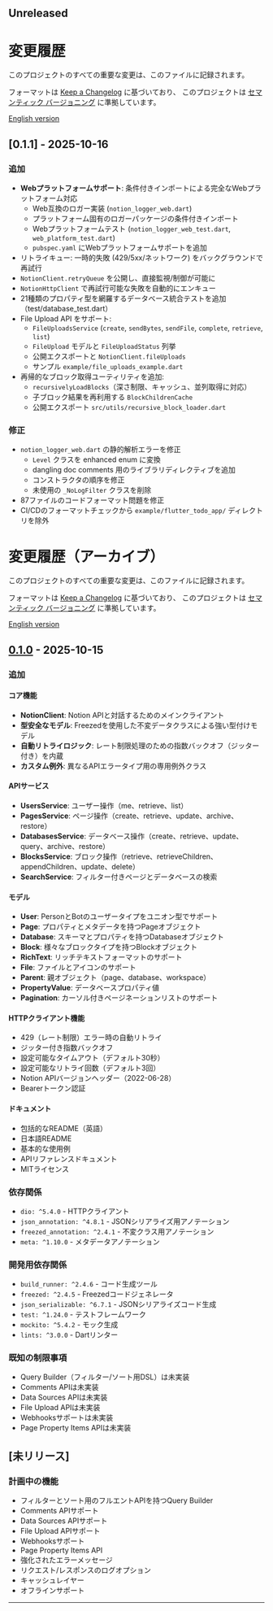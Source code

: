 ## Unreleased

# 変更履歴

このプロジェクトのすべての重要な変更は、このファイルに記録されます。

フォーマットは [Keep a Changelog](https://keepachangelog.com/ja/1.0.0/) に基づいており、
このプロジェクトは [セマンティック バージョニング](https://semver.org/lang/ja/) に準拠しています。

[English version](./CHANGELOG.md)

## [0.1.1] - 2025-10-16

### 追加
- **Webプラットフォームサポート**: 条件付きインポートによる完全なWebプラットフォーム対応
  - Web互換のロガー実装 (`notion_logger_web.dart`)
  - プラットフォーム固有のロガーパッケージの条件付きインポート
  - Webプラットフォームテスト (`notion_logger_web_test.dart`, `web_platform_test.dart`)
  - `pubspec.yaml` にWebプラットフォームサポートを追加
- リトライキュー: 一時的失敗 (429/5xx/ネットワーク) をバックグラウンドで再試行
- `NotionClient.retryQueue` を公開し、直接監視/制御が可能に
- `NotionHttpClient` で再試行可能な失敗を自動的にエンキュー
- 21種類のプロパティ型を網羅するデータベース統合テストを追加（test/database_test.dart）
- File Upload API をサポート:
  - `FileUploadsService` (`create`, `sendBytes`, `sendFile`, `complete`, `retrieve`, `list`)
  - `FileUpload` モデルと `FileUploadStatus` 列挙
  - 公開エクスポートと `NotionClient.fileUploads`
  - サンプル `example/file_uploads_example.dart`
- 再帰的なブロック取得ユーティリティを追加:
  - `recursivelyLoadBlocks`（深さ制限、キャッシュ、並列取得に対応）
  - 子ブロック結果を再利用する `BlockChildrenCache`
  - 公開エクスポート `src/utils/recursive_block_loader.dart`

### 修正
- `notion_logger_web.dart` の静的解析エラーを修正
  - `Level` クラスを enhanced enum に変換
  - dangling doc comments 用のライブラリディレクティブを追加
  - コンストラクタの順序を修正
  - 未使用の `_NoLogFilter` クラスを削除
- 87ファイルのコードフォーマット問題を修正
- CI/CDのフォーマットチェックから `example/flutter_todo_app/` ディレクトリを除外

# 変更履歴（アーカイブ）

このプロジェクトのすべての重要な変更は、このファイルに記録されます。

フォーマットは [Keep a Changelog](https://keepachangelog.com/ja/1.0.0/) に基づいており、
このプロジェクトは [セマンティック バージョニング](https://semver.org/lang/ja/) に準拠しています。

[English version](./CHANGELOG.md)

## [0.1.0] - 2025-10-15

### 追加

#### コア機能
- **NotionClient**: Notion APIと対話するためのメインクライアント
- **型安全なモデル**: Freezedを使用した不変データクラスによる強い型付けモデル
- **自動リトライロジック**: レート制限処理のための指数バックオフ（ジッター付き）を内蔵
- **カスタム例外**: 異なるAPIエラータイプ用の専用例外クラス

#### APIサービス
- **UsersService**: ユーザー操作（me、retrieve、list）
- **PagesService**: ページ操作（create、retrieve、update、archive、restore）
- **DatabasesService**: データベース操作（create、retrieve、update、query、archive、restore）
- **BlocksService**: ブロック操作（retrieve、retrieveChildren、appendChildren、update、delete）
- **SearchService**: フィルター付きページとデータベースの検索

#### モデル
- **User**: PersonとBotのユーザータイプをユニオン型でサポート
- **Page**: プロパティとメタデータを持つPageオブジェクト
- **Database**: スキーマとプロパティを持つDatabaseオブジェクト
- **Block**: 様々なブロックタイプを持つBlockオブジェクト
- **RichText**: リッチテキストフォーマットのサポート
- **File**: ファイルとアイコンのサポート
- **Parent**: 親オブジェクト（page、database、workspace）
- **PropertyValue**: データベースプロパティ値
- **Pagination**: カーソル付きページネーションリストのサポート

#### HTTPクライアント機能
- 429（レート制限）エラー時の自動リトライ
- ジッター付き指数バックオフ
- 設定可能なタイムアウト（デフォルト30秒）
- 設定可能なリトライ回数（デフォルト3回）
- Notion APIバージョンヘッダー（2022-06-28）
- Bearerトークン認証

#### ドキュメント
- 包括的なREADME（英語）
- 日本語README
- 基本的な使用例
- APIリファレンスドキュメント
- MITライセンス

### 依存関係
- `dio: ^5.4.0` - HTTPクライアント
- `json_annotation: ^4.8.1` - JSONシリアライズ用アノテーション
- `freezed_annotation: ^2.4.1` - 不変クラス用アノテーション
- `meta: ^1.10.0` - メタデータアノテーション

### 開発用依存関係
- `build_runner: ^2.4.6` - コード生成ツール
- `freezed: ^2.4.5` - Freezedコードジェネレータ
- `json_serializable: ^6.7.1` - JSONシリアライズコード生成
- `test: ^1.24.0` - テストフレームワーク
- `mockito: ^5.4.2` - モック生成
- `lints: ^3.0.0` - Dartリンター

### 既知の制限事項
- Query Builder（フィルター/ソート用DSL）は未実装
- Comments APIは未実装
- Data Sources APIは未実装
- File Upload APIは未実装
- Webhooksサポートは未実装
- Page Property Items APIは未実装

## [未リリース]

### 計画中の機能
- フィルターとソート用のフルエントAPIを持つQuery Builder
- Comments APIサポート
- Data Sources APIサポート
- File Upload APIサポート
- Webhooksサポート
- Page Property Items API
- 強化されたエラーメッセージ
- リクエスト/レスポンスのログオプション
- キャッシュレイヤー
- オフラインサポート

---

[0.1.0]: https://github.com/Haruki1090/notion-dart-kit/releases/tag/v0.1.0
